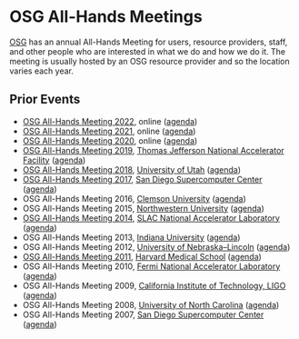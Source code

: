 # OSG All-Hands Meetings

[OSG](https://www.opensciencegrid.org/) has an annual All-Hands Meeting
for users, resource providers, staff, and other people who are interested in what we do and how we do it.
The meeting is usually hosted by an OSG resource provider and so the location varies each year.

## Prior Events

* [OSG All-Hands Meeting 2022](2022/index.md),
  online
  ([agenda](https://indico.fnal.gov/event/53029/))
* [OSG All-Hands Meeting 2021](2021/index.md),
  online
  ([agenda](https://indico.fnal.gov/event/47040/))
* [OSG All-Hands Meeting 2020](2020/index.md),
  online
  ([agenda](https://indico.fnal.gov/event/22127/))
* [OSG All-Hands Meeting 2019](2019/index.md),
  [Thomas Jefferson National Accelerator Facility](https://www.jlab.org)
  ([agenda](https://indico.cern.ch/event/759388/))
* [OSG All-Hands Meeting 2018](2018/index.md),
  [University of Utah](https://www.utah.edu/)
  ([agenda](https://indico.fnal.gov/event/15344/))
* [OSG All-Hands Meeting 2017](https://www.eiseverywhere.com/ehome/221621),
  [San Diego Supercomputer Center](https://www.sdsc.edu)
  ([agenda](https://indico.fnal.gov/event/12973/))
* OSG All-Hands Meeting 2016,
  [Clemson University](https://www.clemson.edu)
  ([agenda](https://indico.fnal.gov/event/10571/))
* OSG All-Hands Meeting 2015,
  [Northwestern University](https://www.northwestern.edu)
  ([agenda](https://indico.fnal.gov/event/8580/))
* [OSG All-Hands Meeting 2014](https://app.certain.com/profile/web/index.cfm?PKwebID=0x5948342f2c&varPage=home),
  [SLAC National Accelerator Laboratory](https://www6.slac.stanford.edu/)
  ([agenda](https://indico.fnal.gov/event/7207/))
* OSG All-Hands Meeting 2013,
  [Indiana University](https://www.iu.edu/)
  ([agenda](https://indico.fnal.gov/event/5610/))
* OSG All-Hands Meeting 2012,
  [University of Nebraska&ndash;Lincoln](https://hcc.unl.edu)
  ([agenda](https://indico.fnal.gov/event/5109/))
* [OSG All-Hands Meeting 2011](https://sites.google.com/a/hkl.hms.harvard.edu/osgahm-2011/),
  [Harvard Medical School](https://hms.harvard.edu/)
  ([agenda](https://indico.fnal.gov/event/3627/))
* OSG All-Hands Meeting 2010,
  [Fermi National Accelerator Laboratory](https://www.fnal.gov)
  ([agenda](https://indico.fnal.gov/event/2871/))
* OSG All-Hands Meeting 2009,
  [California Institute of Technology, LIGO](https://www.ligo.caltech.edu/LA)
  ([agenda](https://indico.fnal.gov/event/2012/))
* OSG All-Hands Meeting 2008,
  [University of North Carolina](https://www.unc.edu)
  ([agenda](https://indico.fnal.gov/event/1037/))
* OSG All-Hands Meeting 2007,
  [San Diego Supercomputer Center](https://www.sdsc.edu)
  ([agenda](https://indico.fnal.gov/event/468/))
